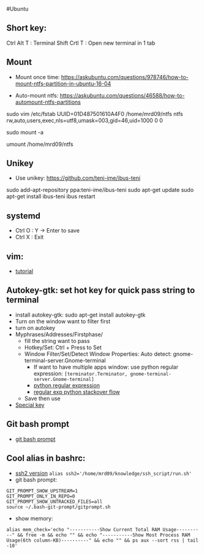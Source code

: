 #Ubuntu

## Short key:
Ctrl Alt T 		: 	Terminal
Shift Crtl T 	: 	Open new terminal in 1 tab

## Mount
- Mount once time:
https://askubuntu.com/questions/978746/how-to-mount-ntfs-partition-in-ubuntu-16-04

- Auto-mount ntfs:
https://askubuntu.com/questions/46588/how-to-automount-ntfs-partitions

sudo vim /etc/fstab
UUID=01D487501610A4F0 /home/mrd09/ntfs ntfs rw,auto,users,exec,nls=utf8,umask=003,gid=46,uid=1000    0   0

sudo mount -a 

umount /home/mrd09/ntfs

## Unikey
- Use unikey:
https://github.com/teni-ime/ibus-teni

sudo add-apt-repository ppa:teni-ime/ibus-teni
sudo apt-get update
sudo apt-get install ibus-teni
ibus restart

## systemd
- Ctrl O : Y -> Enter to save
- Ctrl X : Exit

## vim:
- [tutorial](https://github.com/mrd09/vim.git)

## Autokey-gtk: set hot key for quick pass string to terminal
- install autokey-gtk: sudo apt-get install autokey-gtk
- Turn on the window want to filter first
- turn on autokey
- Myphrases/Addresses/Firstphase/
    - fill the string want to pass
    - Hotkey/Set: Ctrl + Press to Set
    - Window Filter/Set/Detect Window Properties: Auto detect: gnome-terminal-server.Gnome-terminal
        - If want to have multiple apps window: use python regular expression: `[terminator.Terminator, gnome-terminal-server.Gnome-terminal]` 
        - [python regular expression](https://docs.python.org/3/library/re.html)
        - [regular exp python stackover flow](https://stackoverflow.com/questions/26985228/python-regular-expression-match-multiple-words-anywhere)
    - Save then use
- [Special key](https://github.com/autokey/autokey/wiki/Special-Keys)

## Git bash prompt
- [git bash prompt](https://github.com/magicmonty/bash-git-prompt)

## Cool alias in bashrc:
- [ssh2 version]()
```alias ssh2='/home/mrd09/knowledge/ssh_script/run.sh'```
- git bash prompt:
```
GIT_PROMPT_SHOW_UPSTREAM=1
GIT_PROMPT_ONLY_IN_REPO=0
GIT_PROMPT_SHOW_UNTRACKED_FILES=all
source ~/.bash-git-prompt/gitprompt.sh
```
- show memory:
```
alias mem_check='echo "-----------Show Current Total RAM Usage----------" && free -m && echo "" && echo "-----------Show Most Process RAM Usage(6th column-KB)----------" && echo "" && ps aux --sort rss | tail -10'
```